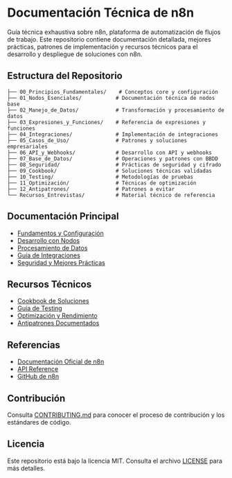 # Documentación Técnica de n8n

Guía técnica exhaustiva sobre n8n, plataforma de automatización de flujos de trabajo. Este repositorio contiene documentación detallada, mejores prácticas, patrones de implementación y recursos técnicos para el desarrollo y despliegue de soluciones con n8n.

## Estructura del Repositorio

```
├── 00_Principios_Fundamentales/    # Conceptos core y configuración
├── 01_Nodos_Esenciales/           # Documentación técnica de nodos base
├── 02_Manejo_de_Datos/            # Transformación y procesamiento de datos
├── 03_Expresiones_y_Funciones/    # Referencia de expresiones y funciones
├── 04_Integraciones/              # Implementación de integraciones
├── 05_Casos_de_Uso/               # Patrones y soluciones empresariales
├── 06_API_y_Webhooks/             # Desarrollo con API y webhooks
├── 07_Base_de_Datos/              # Operaciones y patrones con BBDD
├── 08_Seguridad/                  # Prácticas de seguridad y cifrado
├── 09_Cookbook/                   # Soluciones técnicas validadas
├── 10_Testing/                    # Metodologías de pruebas
├── 11_Optimización/               # Técnicas de optimización
├── 12_Antipatrones/               # Patrones a evitar
└── Recursos_Entrevistas/          # Material técnico de referencia
```

## Documentación Principal

- [Fundamentos y Configuración](./00_Principios_Fundamentales/)
- [Desarrollo con Nodos](./01_Nodos_Esenciales/)
- [Procesamiento de Datos](./02_Manejo_de_Datos/)
- [Guía de Integraciones](./04_Integraciones/)
- [Seguridad y Mejores Prácticas](./08_Seguridad/)

## Recursos Técnicos

- [Cookbook de Soluciones](./09_Cookbook/)
- [Guía de Testing](./10_Testing/)
- [Optimización y Rendimiento](./11_Optimizacion/)
- [Antipatrones Documentados](./12_Antipatrones/)

## Referencias

- [Documentación Oficial de n8n](https://docs.n8n.io/)
- [API Reference](https://docs.n8n.io/api/)
- [GitHub de n8n](https://github.com/n8n-io/n8n)

## Contribución

Consulta [CONTRIBUTING.md](./CONTRIBUTING.md) para conocer el proceso de contribución y los estándares de código.

## Licencia

Este repositorio está bajo la licencia MIT. Consulta el archivo [LICENSE](./LICENSE) para más detalles.
